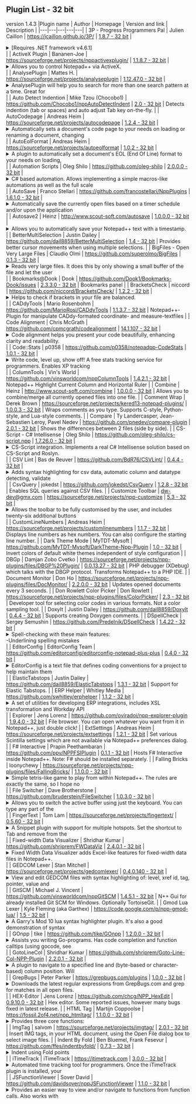## Plugin List - 32 bit
version 1.4.3
|Plugin name | Author | Homepage | Version and link | Description |
|---|---|---|---|---|
| 3P - Progress Programmers Pal | Julien Caillon | https://jcaillon.github.io/3P/ | [1.8.7 - 32 bit](https://github.com/jcaillon/3P/releases/download/v1.8.7/3P.zip) |  <details> <summary> [Requires .NET framework v4.6.1] </summary> <br>Designed to help writing OpenEdge ABL (formerly known as Progress 4GL) code. It provides :<br>- a powerful auto-completion<br>- tool-tips on every words<br>- a code explorer to quickly navigate through your code<br>- a file explorer to easily access all your sources<br>- the ability to run/compile and even PROLINT your source file with an in-line visualization of errors<br>- more than 50 options to better suit your needs<br>- and so much more!<br>Visit https://jcaillon.github.io/3P/ for more details on the plugin </details> |
| ActiveX Plugin | Bananen-Joe | https://sourceforge.net/projects/nppactivexplugin/ | [1.1.8.7 - 32 bit](https://sourceforge.net/projects/nppactivexplugin/files/bin/ActiveX_Unicode_1_1_8_7.zip) |  <details> <summary> Allows you to control Notepad++ via ActiveX. </summary> <br>You can use ActiveX with many scripting languages (VBScript, JScript, PHP, ...) and other languages (C++, C+, VB.NET, Delphi, ...).<br>So you are not bound to a single language. </details> |
| AnalysePlugin | Mattes H. | https://sourceforge.net/projects/analyseplugin | [1.12.47.0 - 32 bit](https://sourceforge.net/projects/analyseplugin/files/binaries/v01.12-R47/AnalysePlugin-v1.12-R47-x86.zip) |  <details> <summary> AnalysePlugin will help you to search for more than one search pattern at a time. Great for </summary>  analysing big log files...<br>Last changes and how to use you will find in Help... in Plugins Menu. </details> |
| Auto Detect Indention | Mike Tzou (Chocobo1) | https://github.com/Chocobo1/nppAutoDetectIndent | [2.0 - 32 bit](https://github.com/Chocobo1/nppAutoDetectIndent/releases/download/2.0/x86.zip) | Detects indention (tab or spaces) and auto adjust Tab key on-the-fly. |
| AutoCodepage | Andreas Heim | https://sourceforge.net/projects/autocodepage | [1.2.4 - 32 bit](https://sourceforge.net/projects/autocodepage/files/v1.2.4/plugin/x86/AutoCodepage_v1.2.4_UNI.zip) |  <details> <summary> Automatically sets a document's code page to your needs on loading or renaming a document, changing </summary>  its language or activating its tab. Usefull especially when coding batch scripts. </details> |
| AutoEolFormat | Andreas Heim | https://sourceforge.net/projects/autoeolformat | [1.0.2 - 32 bit](https://sourceforge.net/projects/autoeolformat/files/v1.0.2/plugin/x86/AutoEolFormat_v1.0.2_UNI.zip) |  <details> <summary> A plugin to automatically set a document's EOL (End Of Line) format to your needs on loading, </summary>  saving or renaming a document or activating its tab. </details> |
| Automation Scripts | Oleg Shilo | https://github.com/oleg-shilo | [2.0.0.0 - 32 bit](https://github.com/oleg-shilo/scripts.npp/releases/download/v2.0.0.0/NppScripts.x86.zip) |  <details> <summary> C# based automation. Allows implementing a simple macros-like automations as well as the full scale </summary>  script based plugins by means of C# scripts. The solution is based on CS-Script C# script engine. </details> |
| AutoSave | Franco Stellari | https://github.com/francostellari/NppPlugins | [1.6.1.0 - 32 bit](https://github.com/francostellari/NppPlugins/raw/main/AutoSave/AutoSave_dll_1v61_x32.zip) |  <details> <summary> Automatically save the currently open files based on a timer schedule and/or upon the application </summary>  losing focus.<br>The plugin offers several options to save the current (or all the files), selecting only the named ones, accessible through an options dialog box. </details> |
| Autosave2 | Heinz | http://www.scout-soft.com/autosave | [1.0.0.0 - 32 bit](http://www.scout-soft.com/autosave/autosave2.zip) |  <details> <summary> Allows you to automatically save your Notepad++ text with a timestamp.<br> </summary> <br>This plugin does create new files (ie. copies) of the currently opened files.<br>The original files will not be saved automatically. (So basically, it is more a Autocopy rather than a Autosave)<br><br>Using a timer schedule and timestamps in the newly created filenames you will have a history of changed files like this:<br><br>ToDo.txt.2013-04-19 10.13.09<br>ToDo.txt.2013-04-19 10.14.09<br>ToDo.txt.2013-04-19 10.15.09 </details> |
| BetterMultiSelection | Justin Dailey | https://github.com/dail8859/BetterMultiSelection | [1.4 - 32 bit](https://github.com/dail8859/BetterMultiSelection/releases/download/v1.4/BetterMultiSelection_v1.4.zip) | Provides better cursor movements when using multiple selections. |
| BigFiles - Open Very Large Files | Claudio Olmi | https://github.com/superolmo/BigFiles | [0.1.3 - 32 bit](https://github.com/superolmo/BigFiles/releases/download/v0.1.3.x86/BigFiles.zip) |  <details> <summary> Reads very large files. It does this by only showing a small buffer of the file and let the user </summary>  move back anf forth in the page.<br>This is useful when you want to preview very large text files. Opening is done separately from Notepad++ and there is no option to save.<br>https://github.com/superolmo/BigFiles </details> |
| Bookmarks@Dook | Dook | https://github.com/Dook1/Bookmarks-Dook/issues | [2.3.3.0 - 32 bit](https://github.com/Dook1/Bookmarks-Dook/releases/download/23332b/BookmarksDook.32.2.3.3.zip) | Bookmarks panel |
| BracketsCheck | niccord | https://github.com/niccord/BracketsCheck/ | [1.2.2 - 32 bit](https://github.com/niccord/BracketsCheck/releases/download/v1.2.2/BracketsCheck_1-2-2_x86.zip) |  <details> <summary> Helps to check if brackets in your file are balanced. </summary> <br>You can check all text in a file or only the part you selected. </details> |
| CADdyTools | Mario Rosenbohm | https://github.com/MarioRosi/CADdyTools | [1.1.3.7 - 32 bit](https://github.com/MarioRosi/CADdyTools/releases/download/1.1.3.7/CADdyTools_v1137_x86.zip) | Notepad++-Plugin for manipulate CADdy-formated coordinate- and measure-textfiles |
| Code Alignment | Chris McGrath | https://github.com/cpmcgrath/codealignment | [14.1.107 - 32 bit](https://github.com/cpmcgrath/codealignment/releases/download/v14.1/CodeAlignmentNpp_v14.1_x86.zip) |  <details> <summary> Code alignment helps you present your code beautifully, enhancing clarity and readability. </summary> <br>Align your code by any character. Fast logical shortcuts to perform common alignments such as equals and period. </details> |
| Code::Stats | p0358 | https://github.com/p0358/notepadpp-CodeStats | [1.0.1 - 32 bit](https://github.com/p0358/notepadpp-CodeStats/releases/download/v1.0.1/notepadpp-CodeStats_x86.zip) |  <details> <summary> Write code, level up, show off! A free stats tracking service for programmers. Enables XP tracking </summary>  in Notepad++. </details> |
| ColumnTools | Vin's World | https://github.com/vinsworldcom/nppColumnTools | [1.4.2.1 - 32 bit](https://github.com/vinsworldcom/nppColumnTools/releases/download/1.4.2.1/ColumnTools-v1.4.2.1-x86.zip) | Notepad++ Highlight Current Column and Horizontal Ruler |
| Combine | Heinz | http://www.scout-soft.com/combine | [1.0.0.0 - 32 bit](http://www.scout-soft.com/combine/combine.zip) | Allows you to combine/merge all currently opened files into one file. |
| Comment Wrap | Derek Brown | https://sourceforge.net/projects/kered13-notepad-plugins/ | [1.0.0.3 - 32 bit](https://sourceforge.net/projects/kered13-notepad-plugins/files/Comment%20Wrap%20Win32%20v1.0.0.3.zip) | Wraps comments as you type. Supports C-style, Python-style, and Lua-style comments. |
| Compare | Ty Landercasper, Jean-Sebastien Leroy, Pavel Nedev | https://github.com/pnedev/compare-plugin | [2.0.1 - 32 bit](https://github.com/pnedev/compare-plugin/releases/download/v2.0.1/ComparePlugin_v2.0.1_x86.zip) | Shows the differences between 2 files (side by side). |
| CS-Script - C# Intellisense | Oleg Shilo | https://github.com/oleg-shilo/cs-script.npp | [1.7.26.0 - 32 bit](https://github.com/oleg-shilo/cs-script.npp/releases/download/v1.7.26/CSScriptNpp.1.7.26.0.x86.zip) |  <details> <summary> CS-Script integration. Implements a real C# Intellisense solution based on CS-Script and Roslyn. </summary>  Allows loading, executing modifying and debugging C# scripts in a way very similar to the Visual Studio C# projects support. This includes referencing assemblies and other scripts, code formatting, adding missing namespaces and intercepting Debug and Console output. </details> |
| CSV Lint | Bas de Reuver | https://github.com/BdR76/CSVLint/ | [0.4.4 - 32 bit](https://github.com/BdR76/CSVLint/releases/download/0.4.4/CSVLint_x86.zip) |  <details> <summary> Adds syntax highlighting for csv data, automatic column and datatype detecting, validate </summary>  delimiter-separated or fixed width datasets, change datetime format, decimal separator, count unique values, csv to SQL etc. A utility for quality control, data cleaning and working with messy data files. </details> |
| CsvQuery | jokedst | https://github.com/jokedst/CsvQuery | [1.2.8 - 32 bit](https://github.com/jokedst/CsvQuery/releases/download/v1.2.8/CsvQuery-v1.2.8-x86.zip) | Enables SQL queries against CSV files. |
| Customize Toolbar | dw-dev@gmx.com | https://sourceforge.net/projects/npp-customize | [5.3 - 32 bit](https://sourceforge.net/projects/npp-customize/files/Customize%20Toolbar%20v5.3/CustomizeToolbar_5_3_Win32_UNI.zip) |  <details> <summary> Allows the toolbar to be fully customised by the user, and includes twenty-six additional buttons </summary>  for frequently used menu commands. All buttons on the toolbar can be customized, whether Notepad++ buttons, additional buttons, or other plugin buttons.<br><br>Custom buttons for Notepad++ menu commands or other plugin menu commands can be created using a configuration file. It is possible to replace the icons of existing Notepad++ buttons or other plugin buttons.<br> </details> |
| CustomLineNumbers | Andreas Heim | https://sourceforge.net/projects/customlinenumbers | [1.1.7 - 32 bit](https://sourceforge.net/projects/customlinenumbers/files/v1.1.7/plugin/x86/CustomLineNumbers_v1.1.7_UNI.zip) | Displays line numbers as hex numbers. You can also configure the starting line number. |
| Dark Theme Mode | MyTDT-Mysoft | https://github.com/MyTDT-Mysoft/DarkTheme-Npp-Plugin | [1.0 - 32 bit](https://github.com/MyTDT-Mysoft/DarkTheme-Npp-Plugin/releases/download/v1.0/DarkTheme.zip) | Invert colors of default white themes independent of style configuration |
| DBGp | Damjan Zobo Cvetko | https://sourceforge.net/projects/npp-plugins/files/DBGP%20Plugin/ | [0.0.13.27 - 32 bit](https://sourceforge.net/projects/npp-plugins/files/DBGP%20Plugin/DBGP%20Plugin%20v0.13%20beta/DBGpPlugin_0_13b_dll.zip) | PHP debugger (XDebug) which talks with the DBGP protocol. Transforms Notepad++ to a PHP IDE. |
| Document Monitor | Don Ho | https://sourceforge.net/projects/npp-plugins/files/DocMonitor/ | [2.2.0.0 - 32 bit](https://downloads.sourceforge.net/project/npp-plugins/DocMonitor/DocMonitor%20v2.2/DocMonitor.v2.2.dll.zip) | Updates opened documents every 3 seconds. |
| Don Rowlett Color Picker | Don Rowlett | https://sourceforge.net/projects/npp-plugins/files/ColorPicker/ | [2.3 - 32 bit](https://sourceforge.net/projects/npp-plugins/files/ColorPicker/Color%20Picker%20v.2.3/ColorPicker_230_dll.zip) | Developer tool for selecting color codes in various formats. Not a color sampling tool. |
| DoxyIt | Justin Dailey | https://github.com/dail8859/DoxyIt | [0.4.4 - 32 bit](https://github.com/dail8859/DoxyIt/releases/download/v0.4.4/DoxyIt_v0.4.4.zip) | Supports creating Doxygen comments. |
| DSpellCheck | Sergey Semushin | https://github.com/Predelnik/DSpellCheck | [1.4.22 - 32 bit](https://github.com/Predelnik/DSpellCheck/releases/download/v1.4.22/DSpellCheck_x86.zip) |  <details> <summary> Spell-checking with these main features:<br>-Underlining spelling mistakes </summary> <br>-Iterating through all mistakes in document<br>-Finding mistakes only in comments and strings (For files with standard programming language syntax e.g. C++)<br>-Possible usage of multiple languages (dictionaries) simultaneously to do spell-checking.<br>-Getting suggestions for words by either using default Notepad++ menu or separate context menu called by special button appearing under word.<br>-Able to add words to user dictionary or ignore them for current session of Notepad++<br>-Using either Hunspell library (included in plugin) or Aspell library (needs to be installed).<br>-A lot of customizing available from Plugin settings (Ignoring/Allowing only specific files, Choosing delimiters for words, Maximum number of suggestions etc)<br>-Support for downloading and removing Hunspell dictionaries through user friendly GUI interface<br>-Ability to quickly change current language through the nice menu. </details> |
| EditorConfig | EditorConfig Team | https://github.com/editorconfig/editorconfig-notepad-plus-plus | [0.4.0 - 32 bit](https://github.com/editorconfig/editorconfig-notepad-plus-plus/releases/download/v0.4.0/NppEditorConfig-040-x86.zip) |  <details> <summary> EditorConfig is a text file that defines coding conventions for a project to help maintain them </summary>  consistent no matter which text editor you use. This plugin adds support for .editorconfig files to Notepad++. It will automatically discover and apply matching .editorconfig settings to the files that you open for editing. For the EditorConfig recommended use, file format and samples, visit https://editorconfig.org/. </details> |
| ElasticTabstops | Justin Dailey | https://github.com/dail8859/ElasticTabstops | [1.3.1 - 32 bit](https://github.com/dail8859/ElasticTabstops/releases/download/v1.3.1/ElasticTabstops_v1.3.1.zip) | Support for Elastic Tabstops. |
| ERP Helper | Whitley Media | https://github.com/swhitley/erphelper | [1.1.2 - 32 bit](https://github.com/swhitley/ERPHelper/releases/download/v1.1.2/ERPHelper_x86.zip) |  <details> <summary> A set of utilities for developing ERP integrations, includes XSL transformation and Workday API </summary>  SOAP calls. </details> |
| Explorer | Jens Lorenz | https://github.com/oviradoi/npp-explorer-plugin | [1.9.4.0 - 32 bit](https://github.com/oviradoi/npp-explorer-plugin/releases/download/v1.9.4/Explorer.zip) | File browser. You can open whatever you want from it in Notepad++, just double click! |
| ExtSettings | Andreas Heim | https://sourceforge.net/projects/extsettings | [1.2.1 - 32 bit](https://sourceforge.net/projects/extsettings/files/v1.2.1/plugin/x86/ExtSettings_v1.2.1_UNI.zip) | Set various Scintilla settings which are not available via Notepad++ preferences dialog. |
| F# Interactive | Prapin Peethambaran | https://github.com/ppv/NPPFSIPlugin | [0.1.1 - 32 bit](https://github.com/downloads/ppv/NPPFSIPlugin/NPPFSIPlugin.zip) | Hosts F# Interactive inside Notepad++. Note: F# should be installed separately. |
| Falling Bricks | loonychewy | https://sourceforge.net/projects/npp-plugins/files/FallingBricks/ | [1.1.0.0 - 32 bit](https://downloads.sourceforge.net/project/npp-plugins/FallingBricks/FallingBricks%201.1%20UNI/fallingbricks_v1.1_unicode_dll.zip) |  <details> <summary> Simple tetris-like game to play from within Notepad++. The rules are exactly the same, so I hope no </summary>  explanation is needed :-P This is the most bare-basic implementation of Tetris, so don't expect any fancy 3D graphics or surround sound effects. If you close the dialog box of this plugin (maybe your boss just appeared?), the game will auto pause, and you can resume from where you last left it. Your high scores are not remembered, so please scribble them into Notepad++ yourself! </details> |
| File Switcher | Dave Brotherstone | https://github.com/bruderstein/FileSwitcher | [1.0.3.0 - 32 bit](https://downloads.sourceforge.net/project/npp-plugins/File%20Switcher/FileSwitcher%201.0.3.0/FileSwitcher1030_UNI.zip) |  <details> <summary> Allows you to switch the active buffer using just the keyboard. You can type any part of the </summary>  filename, path or tab index. You can also use it as a replacement for the Ctrl-Tab functionality built into Notepad++. </details> |
| FingerText | Tom Lam | https://sourceforge.net/projects/fingertext/ | [0.5.60 - 32 bit](https://downloads.sourceforge.net/project/fingertext/Alpha%20Releases/FingerText%20-%200.5.60.zip) |  <details> <summary> A Snippet plugin with support for multiple hotspots. Set the shortcut to Tab and remove from the </summary>  Scintilla tab command for best usage. </details> |
| Fixed-width Data Visualizer | Shridhar Kumar | https://github.com/shriprem/FWDataViz | [2.4.0.1 - 32 bit](https://github.com/shriprem/FWDataViz/releases/download/v2.4.0.1/FWDataViz_x86.zip) |  <details> <summary> Fixed Width Data Visualizer adds Excel-like features for fixed-width data files in Notepad++. </summary>  Displays cursor position data. Hop & Jump to specific fields. Field Copy & Field Paste. Data Extraction. Builtin dialogs to configure file-type, record-type & fields; and themes & colors. Automatic File Type Detection. Handles homogenous, mixed & multi-line records. Full Multi-byte character support. Darkmode enabled. </details> |
| GEDCOM Lexer | Stan Mitchell | https://sourceforge.net/projects/gedcomlexer/ | [0.4.0.140 - 32 bit](https://sourceforge.net/projects/gedcomlexer/files/GedcomLexer-0.4.0-r140/GedcomLexer-0.4.0-r140-x86.zip) |  <details> <summary> View and edit GEDCOM files with syntax highlighting of: level, xref id, tag, pointer, value and </summary>  escape tokens. Customize coloration and font styles. Grammar errors are also highlighted. View GEDCOM files in outline mode by folding sections based on line level. </details> |
| GitSCM | Michael J. Vincent | https://github.com/vinsworldcom/nppGitSCM | [1.4.5.1 - 32 bit](https://github.com/vinsworldcom/nppGitSCM/releases/download/1.4.5.1/GitSCM-v1.4.5.1-x86.zip) | N++ Gui for already installed Git SCM for Windows. Optionally TortoiseGit. |
| Gmod Lua Lexer | Kyle Fleming (aka Garthex) | https://code.google.com/p/npp-gmod-lua/ | [1.5 - 32 bit](https://sourceforge.net/projects/npp-plugins/files/Gmod%20Lua%20Highlighter/Gmod%20Lua%20v1.5/NppGmodLuaPlugin-v1.5.zip) |  <details> <summary> A Garry's Mod 10 lua syntax highlighter plugin. It's also a good demonstration of syntax </summary>  highlighter plugins for Notepad++. </details> |
| GOnpp | tike | https://github.com/tike/GOnpp | [1.2.0.0 - 32 bit](https://sourceforge.net/projects/gonpp/files/GOnpp_1.2_UNI.zip) |  <details> <summary> Assists you writing Go-programs. Has code completion and function calltips (using gocode, see </summary>  below) as well as direct interaction with the go command. Currently the following actions are implemented:<br>gocode complete -&gt; Alt+O &vert;&vert; gocode calltip -&gt; Alt+P<br>go fmt -&gt; Alt+F &vert;&vert; go test -&gt; Alt+T &vert;&vert; go install -&gt; Alt+I &vert;&vert; go run -&gt; Alt+R<br>Please note, you must have the GO programming language installed to make use of GOnpp. You can get GO from https://golang.org/dl/<br>To use the code-completion you need to have gocode installed and located either in your PATH or in GOROOT/bin. You can get gocode from https://github.com/nsf/gocode </details> |
| GotoLineCol | Shridhar Kumar | https://github.com/shriprem/Goto-Line-Col-NPP-Plugin | [2.2.0.1 - 32 bit](https://github.com/shriprem/Goto-Line-Col-NPP-Plugin/releases/download/v2.2.0.1/GotoLineCol_x86.zip) |  <details> <summary> A plugin to navigate to a specified line and (byte-based or character-based) column position. Will </summary>  also display character byte code, UTF-8 byte sequence & Unicode code point at cursor position. Darkmode enabled. Command line options. </details> |
| GrepBugs | Peter Parker | https://grepbugs.com/plugins | [1.0.0 - 32 bit](https://github.com/foospidy/GrepBugsPluginNotepadPlusPlus/releases/download/v1.0/GrepBugsPluginNpp.zip) |  <details> <summary> Downloads the latest regular expressions from GrepBugs.com and grep for matches in all open files. </summary>  Requires .NET 4+ </details> |
| HEX-Editor | Jens Lorenz | https://github.com/chcg/NPP_HexEdit | [0.9.10.0 - 32 bit](https://github.com/chcg/NPP_HexEdit/releases/download/0.9.10/HexEditor_0.9.10_Win32.zip) | Hex editor. Some reported issues, however many bugs fixed in latest release. |
| HTML Tag | Martijn Coppoolse | https://fossil.2of4.net/npp_htmltag/ | [1.1.0.0 - 32 bit](https://fossil.2of4.net/npp_htmltag/doc/v1.1.0/publish/HTMLTag_plugin_latest_unicode.zip) |  <details> <summary> Provides three core functions: </summary> <br>- HTML and XML tag jumping, like the built-in brace matching (Ctrl+B / Shift+Ctrl+B), and selection<br> of tags and/or contents.<br>- HTML entity encoding/decoding (example: é to &eacute;)<br>- JS character encoding/decoding (example: é to \u00E9) </details> |
| ImgTag | salvom | https://sourceforge.net/projects/imgtag/ | [2.0.1 - 32 bit](https://sourceforge.net/projects/imgtag/files/ImgTag_binary_unicode_2.0.1.zip) | Insert IMG tags, in your HTML document, using the Open File dialog box to select image files. |
| Indent By Fold | Ben Bluemel, Frank Fesevur | https://github.com/ffes/indentbyfold/ | [0.7.3 - 32 bit](https://github.com/ffes/indentbyfold/releases/download/v0.7.3/IndentByFold-073-x32.zip) |  <details> <summary> Indent using Fold points </summary> <br>Note: Disable Notepad++'s Auto Indent in Settings - Preferences - MISC - Untick Auto Indent. </details> |
| iTimeTrack | iTimeTrack | https://itimetrack.com | [3.0.0 - 32 bit](https://github.com/itimetrack/itimetrack-notepadpp/releases/download/3.0.0/itimetrack-notepadpp-bin-3.0.0.zip) |  <details> <summary> Automated time tracking tool for programmers. Once the iTimeTrack plugin is installed, your </summary>  billable time worked in files will be assigned to a project then a time-entry will be generated at https://itimetrack.com </details> |
| JSFunctionViewer | Sover David | https://github.com/davidsover/nppJSFunctionViewer | [1.1.0 - 32 bit](https://github.com/davidsover/nppJSFunctionViewer/releases/download/v1.1.0/JSFunctionViewer_x86.zip) |  <details> <summary> Provides an easier way to view and/or navigate to functions from function calls. Also works with </summary>  external files if the src attribute is the last attribute of the <script> tag. Select the name of a function to view it. Recommended: In the Find/Replace window (Ctrl+F), tick the 'Match case' and untick the 'Match whole word only' check box. </details> |
| JavaScript Map Parser | Oleksandr Boiko | https://github.com/megaboich/js-map-parser/ | [4.2 - 32 bit](https://github.com/megaboich/js-map-parser/releases/download/4.2/JsMapParser_NppPlugin_4_2_x86.zip) |  <details> <summary> Provides better JavaScript support. Provides a panel with hierarchy structure of functions in your </summary>  js file. </details> |
| jN Notepad++ Plugin | Eugen Kremer | https://github.com/sieukrem/jn-npp-plugin/wiki | [2.2.185.6 - 32 bit](https://github.com/sieukrem/jn-npp-plugin/releases/download/2.2.185.6/jN_2.2.185.6_x86.zip) |  <details> <summary> Allows you to extend Notepad++ by using JavaScript. </summary> <br>- You can create new menu elements which execute JavaScript<br>- You can use manu ActiveX components available on your PC<br>- You can add shortcuts executing JavaScript<br>- You can create HTML-based dialogs and docking windows<br>- You can write JavaScript wrappers around Win32 API<br> - Since version 2.0.116 you can debug your automating scripts<br> - Selection highlighting and navigation bar<br> - Integrated Zen Coding v0.7<br> - You can catch context menu request and create your own </details> |
| JSLint | Martin Vladic | https://sourceforge.net/projects/jslintnpp/ | [0.8.3.119 - 32 bit](https://downloads.sourceforge.net/project/jslintnpp/0.8.3/JSLintNPP.0.8.3.zip) |  <details> <summary> Allows running JSLint (The JavaScript Code Quality Tool) against open JavaScript files (more about </summary>  JSLint at https://www.jslint.com/help.html). </details> |
| JSON Viewer | Kapil Ratnani | https://github.com/kapilratnani/JSON-Viewer | [1.40 - 32 bit](https://github.com/kapilratnani/JSON-Viewer/releases/download/v1.40/NPPJSONViewer_Win32.zip) | JSON viewer that displays the selected JSON string in a tree view. |
| JSTool | Sun Junwen | https://github.com/sunjw/jstoolnpp | [1.2107.2 - 32 bit](https://sourceforge.net/projects/jsminnpp/files/Uni/JSToolNPP.1.2107.2.uni.32.zip) |  <details> <summary> Javascript plugin.<br> * Douglas Crockford's JSMin algorithm to minimize javascript code. </summary> <br> * My own algorithm to format javascript code.<br> * A JSON data viewer. This JSON data viewer can handle >10MB JSON file easily.<br> * Support 64bit Notepad++ (from version 1.20.0).<br>Really helpful to javascript coder on Notepad++ and really easy to use it.<br>Made in China. </details> |
| LanguageHelp | Franco Stellari | https://github.com/francostellari/NppPlugins | [1.7.5.0 - 32 bit](https://github.com/francostellari/NppPlugins/raw/main/LanguageHelp/LanguageHelp_dll_1v75_x32.zip) |  <details> <summary> Allows loading a language specific help file (CHM, HLP, PDF) and search for the keyword under the </summary>  cursor.<br>The latest version allows showing the help files as menu entries or in the context menu. </details> |
| lexamples | Gur Stavi | https://sourceforge.net/projects/lexamples | [1.0.0.0 - 32 bit](https://sourceforge.net/projects/lexamples/files/v1.0.0/lexamples_1_0_0.zip) | External lexer package with improved lexers for Makefiles and MIB/ASN.1 files. |
| Light Explorer | Javier Sanjose | https://sourceforge.net/projects/npp-plugins/files/LightExplorer/ | [2.0.0.0 - 32 bit](https://downloads.sourceforge.net/project/npp-plugins/LightExplorer/LightExplorer%202.0%20UNICODE/LightExplorer_2_0_dll.zip) | Allows documents to be opened from a dockable file explorer that is very light weight and fast. |
| Linefilter2 | Heinz | http://www.scout-soft.com/linefilter | [1.1.0.0 - 32 bit](http://www.scout-soft.com/linefilter/linefilter2.zip) |  <details> <summary> Allows filtering text for a search string.<br>- Display search result in new Notepad++ window </summary> <br>- Display line number of original text<br>- Hits can be highlighted<br>- Display lines before and after a hit<br>- Perl compatible regular expressions. </details> |
| Linefilter3 | SeeliSoft | https://www.seelisoft.net/Linefilter3/ | [1.0.0.0 - 32 bit](https://www.seelisoft.net/Linefilter3/Linefilter3_x86.zip) | Allows filtering for a given text and display the matching lines in a new window. |
| Linesort | Heinz | http://www.scout-soft.com/linesort | [1.0.0.0 - 32 bit](http://www.scout-soft.com/linesort/linesort.zip) |  <details> <summary> Allows to sort lines.<br>- Display search result in new Notepad++ window </summary> <br>- Different sort options:<br>-- sort selected text<br>-- sort by leading numbers (numerically)<br>-- sort by line length<br>-- sort by characters from the right side of lines (x last characters)<br>-- remove duplicates (unique lines in result)<br>-- remove empty lines<br>-- remove leading numbers </details> |
| Linter | Vladimir Soshkin | https://github.com/deadem/notepad-pp-linter | [0.1.0.0 - 32 bit](https://github.com/deadem/notepad-pp-linter/raw/v0.1.0.0/bin/x32/linter.zip) |  <details> <summary> Allows realtime code check against any checkstyle-compatible linter: jshint, eslint, jscs, phpcs, </summary>  csslint, and many others. </details> |
| Location Navigate | Austin Young | https://sourceforge.net/projects/locationnav/ | [0.4.8.1 - 32 bit](https://sourceforge.net/projects/locationnav/files/LocationNavigate_v0.4.8.1_x86.zip) |  <details> <summary> Navigate between your last edit/view points. Useful for code/text edit and view, especially for </summary>  many and large text files<br>1. Automatically record the cursor position and modified points<br>2. You can jump to any position that your cursor has visited.<br>3. Can use shortcuts (Ctrl+- for previous position and Ctrl+Shift+- for next position) to jump forward and back in code<br>4. Can jump to any modified points (Ctrl+Alt+Z) back and forward (Ctrl+Alt+Y)<br>5. History positions are automatically adjusted when text is modified.<br>6. Can record positions data when application exit and it will be loaded in next run.<br>7. Can navigate only in current file </details> |
| LuaScript | Justin Dailey | https://github.com/dail8859/LuaScript | [0.11 - 32 bit](https://github.com/dail8859/LuaScript/releases/download/v0.11/LuaScript_v0.11.zip) |  <details> <summary> Adds Lua scripting capabilities. This provides control over all of Scintilla's features and options </summary>  with a light-weight, fully-functional programming language. </details> |
| Markdown Panel | Mohzy83 | https://github.com/mohzy83/NppMarkdownPanel | [0.5.0 - 32 bit](https://github.com/mohzy83/NppMarkdownPanel/releases/download/0.5.0/NppMarkdownPanel-0.5.0.0-x86.zip) | Lightweight plugin to preview Markdown files with a good default style. |
| MarkdownViewer++ | nea | https://nea.github.io/MarkdownViewerPlusPlus/ | [0.8.2 - 32 bit](https://github.com/nea/MarkdownViewerPlusPlus/releases/download/0.8.2/MarkdownViewerPlusPlus-0.8.2-x86.zip) |  <details> <summary> View Markdown/CommonMark compliant text files rendered on-the-fly directly in Notepad++ in a docked </summary>  panel.<br>Export the rendered result as HTML or PDF and configure the file extensions to be rendered. </details> |
| MenuIcons | Franco Stellari | https://github.com/francostellari/NppPlugins | [1.2.5 - 32 bit](https://github.com/francostellari/NppPlugins/raw/main/MenuIcons/MenuIcons_dll_1v25_x32.zip) |  <details> <summary> Allows adding icons to both main and context menu. Several options are available to load the icons </summary>  from a folder. More than provide a full set of icons, it's design to enable people to create their own set of icon themes. Note: Does not work correctly in WinXP. </details> |
| Merge files in one | G. Singh | https://github.com/gurikbal/Merge-files-in-one | [1.2.0.0 - 32 bit](https://github.com/gurikbal/Merge-files-in-one/releases/download/1.2.0.0/Merge.files.in.one_x86.zip) | Copy lines from multiple files into one. |
| Mime tools | Don HO | https://github.com/npp-plugins/mimetools | [2.6 - 32 bit](https://github.com/npp-plugins/mimetools/releases/download/v2.6/mimetools.v2.6.zip) | Implements several main functionalities defined in MIME (Multipurpose Internet Mail Extensions). |
| MultiClipboard | LoonyChewy | https://sourceforge.net/projects/npp-plugins/files/MultiClipboard/ | [2.1.0.0 - 32 bit](https://downloads.sourceforge.net/project/npp-plugins/MultiClipboard/MultiClipboard%202.1%20unicode/MultiClipboard_2.1_unicode_dll.zip) |  <details> <summary> Implements multiple (10) text buffers that are filled via copying and/or cutting of text. To paste </summary>  any text from the buffers, use Ctrl-V or middle mouse click (normal paste): to paste the most recently copied/cut text Ctrl-Shift-V or Shift-middle mouse click: to pop up a menu with the text buffer entries. Select the desired menu item to paste it. </details> |
| MusicPlayer | Jon Galletero | https://sourceforge.net/projects/nppmusicplayer | [1.0.0.3 - 32 bit](https://github.com/gallettube/MusicPlayer/releases/download/1.0.11/MusicPlaye_1.0.11x86r.dll.zip) | Open and play music files.<br>Supports: *.wav, *.mp3, *.aiff, *.wma |
| MZC8051 | Jiangshan00001 | https://github.com/Jiangshan00001/npp_MZC8051 | [0.0.1 - 32 bit](https://github.com/Jiangshan00001/npp_MZC8051/releases/download/0.0.1/MZC8051_x86.zip) | a 8051 c compiler plugin within notepad++. |
| NativeLang | Jens Lorenz | https://sourceforge.net/projects/npp-plugins/files/NativeLang/ | [1.1.0.0 - 32 bit](https://downloads.sourceforge.net/sourceforge/npp-plugins/NativeLang_1_2_dll.zip) | Helper plugin that allows other plugins to translate their menus and dialogs. |
| NavigateTo | Oleksii Maryshchenko | https://github.com/young-developer/nppNavigateTo | [1.12.3 - 32 bit](https://github.com/young-developer/nppNavigateTo/releases/download/1.12.4/NavigateTo_x32.zip) |  <details> <summary> Do you have more then 10 open tabs? Then this plugin is for you. </summary> <br>New and efficient way to quickly navigate between tabs (files). Allows you to search for a symbol or filename, filepath by matching against a keyword you type, and get a real-time preview while going through the search results with the Shift key.<br>And YES, you can uncheck the Multi-line option, in the Preferences &gt; General &gt; Tab Bar zone because you don’t need the multi-lines tab feature anymore :)<br>Author: Oleksii Maryshchenko<br>Email: young_developer@mail.ru </details> |
| NewFileBrowser | Austin Young | https://sourceforge.net/projects/locationnav/ | [0.1.3 - 32 bit](https://sourceforge.net/projects/locationnav/files/NewFileBrowser_v0.1.3.zip) | Define 20 new file's initial text and have an inner web browser which can run current file. |
| Notepad++ bplist plugin | azerg | https://github.com/azerg/NppBplistPlugin | [1.3.0.0 - 32 bit](https://github.com/azerg/NppBplistPlugin/releases/download/1.3.0.0/NppBplistPlugin_x86.zip) |  <details> <summary> Supports viewing/editing binary plist files. Due to the fact that ordinary plist files have XML </summary>  format, this plugin does not support them. It only loads binary plist files (bplist). </details> |
| Notepad++ Plugin Demo | Don HO | https://npp-user-manual.org/docs/plugins/ | [4.1 - 32 bit](https://github.com/npp-plugins/plugindemo/releases/download/v4.1/pluginDemo.v4.1.bin.zip) |  <details> <summary> Notepad++ Plugin Demo is written from Notepad++ Plugin Template to demonstrate the usage of plugin </summary>  API. </details> |
| Notepad++ Plugin Template | Don HO | https://npp-user-manual.org/docs/plugins/ | [4.1 - 32 bit](https://github.com/npp-plugins/plugintemplate/releases/download/v4.1/pluginTemplate.v4.1.bin.zip) | Template for making plugin development as easy and simple as possible. Four steps and it's done. |
| NotepadStarterPlugin | Yonggang Luo | https://github.com/lygstate/NotepadStarter/ | [2.3.3.0 - 32 bit](https://github.com/lygstate/NotepadStarter/releases/download/2.3.3.0/NotepadStarter_2.3.3.0_Win32.zip) |  <details> <summary> When it is installed as a Notepad++ plugin or running NotepadStarter.exe in the Notepad++ app </summary>  directory, it will automatically replace the system default notepad.exe application with Notepad++ (without need to remove anything from the Windows system.). It's tested under Windows 7, but Windows XP should also work. </details> |
| Npp Converter | Don HO | https://github.com/npp-plugins/converter/ | [4.3.0 - 32 bit](https://github.com/npp-plugins/converter/releases/download/v4.3/nppConvert.v4.3.zip) | ASCII<->Hex converter. |
| Npp Xml Treeview | João Rosa | https://github.com/joaoasrosa/nppxmltreeview/ | [2.0.0 - 32 bit](https://github.com/joaoasrosa/nppxmltreeview/releases/download/v2.0.0/NppXMLTreeViewPlugin_x86.zip) | Treeview visualization for XML files. |
| NppAutoIndent | Harrybharry | https://sourceforge.net/projects/npp-plugins/files/NppAutoIndent/ | [1.2.0.0 - 32 bit](https://downloads.sourceforge.net/sourceforge/npp-plugins/NppAutoIndent_1_2_dll.zip) |  <details> <summary> Smart indentation for C-style languages, such as C/C++, PHP, and Java. There is NO support for </summary>  HTML/XML and such, maybe later, tag matching is much more difficult to implement. </details> |
| NppCalc | RinOSpro | https://sourceforge.net/projects/nppcalc/ | [1.5 - 32 bit](https://sourceforge.net/projects/nppcalc/files/nppcalc_1.5_bin.zip) |  <details> <summary> Evaluate expressions in Notepad++. </summary> <br>Works with math, trigonometry, statistics, combinatorics, arrays, sets, bits, strings, dates, color, image, measurement, file and folder, RS-232, TCP/IP, encoding, encryption, hashing, compression, etc. Over 400 functions.<br>Q: How does this work?<br>A: Just type function name and press Enter! </details> |
| NppCrypt | Jean Paul Richter | https://github.com/jeanpaulrichter/nppcrypt | [1.0.1.6 - 32 bit](https://github.com/jeanpaulrichter/nppcrypt/releases/download/1.0.1.6/nppcrypt_1.0.1.6_x86.zip) |  <details> <summary> Encryption/decryption with various block ciphers, hash-algorithms, random-characters, encoding with </summary>  Base-16/32/64. </details> |
| NppEventExec | Mihail Ivanchev | https://github.com/MIvanchev/NppEventExec | [0.9.0 - 32 bit](https://github.com/MIvanchev/NppEventExec/releases/download/v0.9.0/NppEventExec-plugin-x86-0.9.0.zip) |  <details> <summary> Allows automatically executing NppExec scripts on Notepad++ events. You can use it, for example, to </summary>  format and compile source code. </details> |
| NppExec | Vitaliy Dovgan | https://github.com/d0vgan/nppexec | [0.7.1 - 32 bit](https://github.com/d0vgan/nppexec/releases/download/v071/NppExec_071_dll.zip) | Execute commands or saved scripts without leaving Notepad++. |
| NppExport |  | https://github.com/chcg/NPP_ExportPlugin | [0.3.0.0 - 32 bit](https://github.com/chcg/NPP_ExportPlugin/releases/download/0.3.0/NppExport_0.3.0_Win32.zip) |  <details> <summary> True WYSIWYG exporter. Allows you not only to save your source code as an HTML/RTF file, but also </summary>  to copy your source code in the clipboard in RTF/HTML format, so you can paste it into your word processor (Openoffice.org Writer, LibreOffice Writer, Abiword, MS Word) to get the same visual effect. </details> |
| NppFavorites | Helder Sepulveda | https://github.com/heldersepu/nppfavorites | [1.0.0.1 - 32 bit](https://github.com/heldersepu/nppfavorites/releases/download/1.0.0.1.21/NppFavorites_1.0.0.1.21_x86.zip) |  <details> <summary> Favorites plugin. </summary> <br>Notepad++ does not come with favorites. This is a simple solution to that problem. </details> |
| NppFTP | ashish_kulz | https://ashkulz.github.io/NppFTP/ | [0.29.8 - 32 bit](https://github.com/ashkulz/NppFTP/releases/download/v0.29.8/NppFTP-x86.zip) | Allows FTP, FTPS, FTPES, and SFTP communications. Very useful for web development. |
| NppGist | Ivan Kochurkin (KvanTTT) | https://github.com/KvanTTT/NppGist | [1.5.0.31 - 32 bit](https://github.com/KvanTTT/NppGist/releases/download/1.5.0/NppGist-x86-1.5.0.31.zip) | Allows working with GitHub Gist (create, edit, remove, rename). |
| NppGTags | Pavel Nedev | https://github.com/pnedev/nppgtags | [4.4.3 - 32 bit](https://github.com/pnedev/nppgtags/releases/download/v4.4.3/NppGTags_v4.4.3_x86.zip) |  <details> <summary> Front-end to GNU Global source code tagging system (GTags). Provides code indexing and </summary>  search/navigation tools for various languages. </details> |
| NppHash | Don Ho | https://github.com/npp-plugins/hasher | [1.0 - 32 bit](https://download.tuxfamily.org/nppplugins/NppHashMaker/NppHashMaker.v1.0.zip) |  <details> <summary> Computes the hash of selected text.<br>Provides hash result base64 encoded (optional). </summary> <br>Coded in C# by using .NET Framework.<br>It's under GPL.<br><br>Supported hash methods:<br>1. MD5<br>2. SHA1<br>3. SHA256<br>4. SHA384<br>5. SHA512 </details> |
| NppJumpList | ahvgeezer | https://sourceforge.net/projects/nppjumplist/ | [1.2.2 - 32 bit](https://github.com/chcg/JumpList/releases/download/1.2.2.10/NppJumpList_1.2.2.10_Win32.zip) | Adds Windows 7 jump list support. |
| NppMenuSearch | Peter Frentrup | https://github.com/peter-frentrup/NppMenuSearch | [0.9.6 - 32 bit](https://sourceforge.net/projects/nppmenusearch/files/v0.9.6/NppMenuSearch_v0.9.6_x86.zip) | Adds a text field to the toolbar for searching menu items and preference dialog options. |
| NppNetNote | Harrybharry | https://sourceforge.net/projects/npp-plugins/files/NppDocShare/ | [0.1.0.0 - 32 bit](https://github.com/chcg/NppDocShare/releases/download/0.1.13/NppDocShare_0.1.13_Win32.zip) |  <details> <summary> Allows the same document to be edited in real time on two different computers. Only needs a network </summary>  connection between the two. </details> |
| NppPluginOpenHost | jejemorg | https://github.com/jejemorg/NppPluginOpenHost/ | [1.1.0.0 - 32 bit](https://github.com/jejemorg/NppPluginOpenHost/raw/main/bin/NppPluginOpenHost.zip) | Allow to open Host file on Windows |
| NppQrCode | Vladimir Korobenkov | https://github.com/vladk1973/NppQrCode | [0.0.0.1 - 32 bit](https://github.com/vladk1973/NppQrCode/releases/download/v0.0.0.1/NppQrCode-0.0.0.1-x32.zip) | Creates QR-Code from selected text. Just select the text and push plugin button. |
| NppRegExTractor | Jan Graefe | https://github.com/viper3400/RegExTractor/wiki/de_userdocumentation | [2.1.0 - 32 bit](https://github.com/viper3400/NppRegExTractor/releases/download/2.1.0/NppRegExTractor_2.1.0_BUILD_6_x86.zip) | Search one or more regular expression in one or more different files and get XML search results. |
| NppTags | Frank Fesevur | https://www.fesevur.com/npptags | [0.9.1 - 32 bit](https://github.com/ffes/npptags/releases/download/v0.9.1/NppTags-091-x32.zip) |  <details> <summary> NppTags is a Universal Ctags plug-in to browse through your sources easily and lets you jump to a </summary>  selected function / variable / class / etc in your code by pressing just one key. </details> |
| NppTextViz | Jakub Dvorak | https://github.com/KubaDee/NppTextViz | [0.4.2 - 32 bit](https://github.com/KubaDee/NppTextViz/releases/download/v0.4.2/NppTextViz_x86_v0.4.2.zip) |  <details> <summary> Hide or show lines to help analyse larger files - logs for example. Can hide all lines that contain </summary>  text pattern. Or simply select several lines and hide them. Based on TextFX plugin v0.25 by Chris Severance. </details> |
| NppUISpy | Andreas Heim | https://github.com/dinkumoil/NppUISpy | [1.0.4 - 32 bit](https://github.com/dinkumoil/NppUISpy/releases/download/v1.0.4/NppUISpy_v1.0.4_UNI.zip) | Determine the menu command ID's of Notepad++ menu items and toolbar buttons. |
| Open File In Solution | IncredibleJunior | https://www.incrediblejunior.com/npp_plugins/ | [3.0.1 - 32 bit](https://github.com/incrediblejr/nppplugins/releases/download/v3.0.1/nppplugin_ofis2_x86.zip) |  <details> <summary> Lets you index specific folders and possible specific types of resources (XML, CPP, PY files) for a </summary>  fast indexing of files. </details> |
| OpenSelection | Franco Stellari | https://github.com/francostellari/NppPlugins | [1.1.3.0 - 32 bit](https://github.com/francostellari/NppPlugins/raw/main/OpenSelection/OpenSelection_dll_1v13_x32.zip) |  <details> <summary> Open files based on the selected text. A typical applications is 'include' files of may types of </summary>  programs. Another applications is to open Matlab functions. Can be customized for different languages based on the open file extension. Multiple search folders may be specified along with multiple extensions. </details> |
| PHP Autocompletion | Stanislav Eckert | https://github.com/StanDog/npp-phpautocompletion | [1.4.1 - 32 bit](https://github.com/StanDog/npp-phpautocompletion/raw/master/RELEASES/ccc_1.4.1.zip) |  <details> <summary> Implements code completion for custom PHP classes. Keeps an overview over your classes' attributes </summary>  &amp; methods in a nice popup!<br>A popup window appears after typing the "-&gt;" or "::" behind a class or an instantiated object variable which displays all attributes and methods of it's class. As soon as the popup appears you can type in the name of the method or attribute you are looking for and the plugin will select it in the list automatically. Hitting [return] or double clicking the entry will insert the name of the property to your script. Additionally, there is a list with all classes and their properties in a dockable window. Double-clicking this entry opens their file &amp; jumps right to the declaration. The list also offers a quick search function. </details> |
| Papyrus Script Lexer | blu3mania | https://github.com/blu3mania/npp-papyrus | [0.2.3.23 - 32 bit](https://github.com/blu3mania/npp-papyrus/releases/download/v0.2.3/PapyrusPlugin-v0.2.3-x86.zip) |  <details> <summary> View and edit Papyrus Script files used by Bethesda games with syntax highlighting, function and </summary>  block folding, hyperlinks to referenced scripts, keywords matching, plus compilation support with anonymized output and error list view. </details> |
| Expression calculator | PlanetCNC | https://planet-cnc.com/notepad-plugin/ | [3001.21.1123.1 - 32 bit](https://github.com/PlanetCNC/PlanetCNCNpp/releases/download/release/PlanetCNCNpp32.zip) | Expression calculator plugin for Notepad++ |
| Poor Man's T-Sql Formatter | Tao Klerks | http://architectshack.com/PoorMansTSqlFormatter.ashx | [1.6.13.31502 - 32 bit](https://github.com/TaoK/PoorMansTSqlFormatter/releases/download/1.6.13/SqlFormatterNppPlugin.1.6.13.zip) |  <details> <summary> Simple SQL formatter performing full multi-batch T-SQL formatting (individual statements, stored </summary>  procedures, any DML, any DDL) with numerous formatting options. </details> |
| Pork to Sausage | Don HO | https://github.com/npp-plugins/pork2sausage | [2.2 - 32 bit](https://github.com/npp-plugins/pork2sausage/releases/download/v2.2/pork2sausage.2.2.bin.zip) |  <details> <summary> Pass any selected text to any command line program as input and take the output (the result of </summary>  program) to replace the selected text. </details> |
| Preview HTML | Martijn Coppoolse | https://fossil.2of4.net/npp_preview | [1.3.2.0 - 32 bit](https://fossil.2of4.net/npp_preview/zip/PreviewHTML32.zip%3Fname%3D%26uuid%3Dv1.3.2.0-32) | Preview HTML files inside Notepad++ (or in a floating window) without having to save them first. |
| Print All | Heinz | http://www.scout-soft.com/print | [1.0.0.0 - 32 bit](http://www.scout-soft.com/print/print.zip) |  <details> <summary> Allows to print all currently opened texts. </summary> <br>- automatically prints all texts that are currently open<br>- uses "Print now". </details> |
| PyNPP | Abdullah Diab | https://mpcabd.xyz/notepad-plugin-to-run-python-scripts/ | [1.2 - 32 bit](https://github.com/mpcabd/PyNPP/releases/download/v1.2/PyNPP.dll.zip) |  <details> <summary> Allows writing Python scripts and run them from Notepad++ without having to open a command line </summary>  prompt. </details> |
| Python Indent | Derek Brown | https://sourceforge.net/projects/kered13-notepad-plugins/ | [1.0.0.3 - 32 bit](https://sourceforge.net/projects/kered13-notepad-plugins/files/Python%20Indent%20Win32%20v1.0.0.3.zip) | Python auto-indent plugin. |
| PythonScript | Dave Brotherstone + Jocelyn Legault | https://github.com/bruderstein/PythonScript | [1.5.4.0 - 32 bit](https://github.com/bruderstein/PythonScript/releases/download/v1.5.4/PythonScript_Full_1.5.4.0_PluginAdmin.zip) | Python Script plugin. |
| Quick Color Picker + | NPlus | https://github.com/nulled666/nppqcp/ | [2.0 - 32 bit](https://s3-ap-southeast-1.amazonaws.com/nppqcp/nppqcp-2.0.zip) |  <details> <summary> HEX/RGB/RGBA/HSL/HSLA color code highlighter.<br>* Double-click activation of Color Picker </summary> <br>* Allow assigning hotkeys for Color Picker and Screen Picker<br>* Professional color palette<br>* Quick HSLA color tuning<br>* Screen color picker<br>* Access Windows Color Chooser </details> |
| QuickOpenPlugin | Sandor Gezel | https://sourceforge.net/projects/quickopenplugin/ | [1.1 - 32 bit](https://downloads.sourceforge.net/project/quickopenplugin/QuickOpenPlugin%20V1.2.zip) |  <details> <summary> Mimics the "open selected file" in PSPad. </summary> <br>I am a PHP developer and often see 'require_once("../this/is/some/file.php");'. In pspad you can select the whole path (../this/is/some/file.php) and open it from the menu.<br>Now you can do the same in Notepad++. Just select the whole path and press Alt+O, or use the button in the toolbar on top. It will open the file automatically.<br>Understands the relative path. </details> |
| QuickText | Joao Moreno, Jing Teng | https://github.com/vinsworldcom/nppQuickText | [0.2.3.1 - 32 bit](https://github.com/vinsworldcom/nppQuickText/releases/download/0.2.3.1/QuickText-v0.2.3.1-x86.zip) | Quick text substitution, including multi-field inputs. Similar to Tab Triggers in TextMate. |
| Random Values | Bas de Reuver | https://github.com/BdR76/RandomValuesNPP/ | [0.2.1 - 32 bit](https://github.com/BdR76/RandomValuesNPP/releases/download/0.2.1/RandomValuesNppPlugin_x86.zip) |  <details> <summary> Random values generator for passwords or test data. Custom configurable string, integer, decimal, </summary>  datetime, guid values based on range or mask. Single values for quick access or a list of multiple values at once in csv, xml, json, sql formats. </details> |
| RDMD for Notepad++ (English) | dokutoku | https://gitlab.com/dokutoku/rdmd-for-npp | [0.1.0.2 - 32 bit](https://gitlab.com/dokutoku/rdmd-for-npp/uploads/16bb4134bb134a94042e75115ba03511/rdmd-en-x86.zip) | Runs rdmd in Notepad++ (English). |
| RDMD for Notepad++ (Japanese) | dokutoku | https://gitlab.com/dokutoku/rdmd-for-npp | [0.1.0.2 - 32 bit](https://gitlab.com/dokutoku/rdmd-for-npp/uploads/782a51c58fc5cf815e206239a22379f5/rdmd-ja-x86.zip) | Runs rdmd in Notepad++ (Japanese). |
| Regex Trainer | Ahmoy Law | https://github.com/ahmoylaw/RegexTrainer-Descriptions | [1.0.0 - 32 bit](https://github.com/ahmoylaw/RegexTrainer-Descriptions/raw/master/Release/RegexTrainer.zip) | Regex Trainer (based on net framework 4) that supports a complex regular expression. |
| Remove Duplicate Lines | G. Singh | https://github.com/gurikbal/Remove_dup_lines | [1.3.0.0 - 32 bit](https://github.com/gurikbal/Remove_dup_lines/releases/download/1.3.0.2/Remove_dup_lines_x86.zip) | Remove duplicate lines without removing empty lines. |
| RestApiToText | Jeffrey Smith | https://github.com/eljefe7000/RestApiToText | [1.3.1.0 - 32 bit](https://github.com/eljefe7000/RestApiToText/raw/master/Release/v1.3.1.0/RestApiToText.zip) |  <details> <summary> Make REST API calls using content from an editor tab, then see the results in a new tab. </summary> <br>Useful when you want to test a REST API or store the results of a REST call, without the need for an external REST tool. </details> |
| Reverse Lines | Query Kuma | https://github.com/querykuma/qkNppReverseLines | [1.0.0.0 - 32 bit](https://github.com/querykuma/qkNppReverseLines/releases/download/v1.0.0.0/qkNppReverseLinesPlugin_v1.0.0.0_npp7.7_x86.zip) | Reverse lines in the selection or document. It works like the unix tac command. |
| RunMe | Franco Stellari | https://github.com/francostellari/NppPlugins | [1.4.1.0 - 32 bit](https://github.com/francostellari/NppPlugins/raw/main/RunMe/RunMe_dll_1v41_x32.zip) |  <details> <summary> Execute the currently open file, based on its shell association. Also allows opening an explorer or </summary>  command shell at the file location. Options are available to save the current file (or all files) before execution. The executed file can be run in foreground, background, or hidden mode. Context menu entries and tool bar icons are available. </details> |
| Save as admin | Yauheni Khnykin | https://github.com/Hsilgos/nppsaveasadmin | [1.0.211 - 32 bit](https://github.com/Hsilgos/nppsaveasadmin/releases/download/1.0.211/NppSaveAsAdmin_1.0.211_x86.zip) | Allows saving file as administrator with Windows UAC prompt. |
| SecurePad | Dominic Tobias | https://github.com/DominicTobias/SecurePad | [2.2 - 32 bit](https://github.com/DominicTobias/SecurePad/releases/download/v2.2/SecurePad_v2.2_x86.zip) |  <details> <summary> Encrypt/decrypt whole documents or selected text with your own key. Useful for storing sensitive </summary>  information like logins that you don't want lying around in a plaintext file. </details> |
| Select N' Launch | Don HO | https://github.com/npp-plugins/selectnlaunch | [2.1 - 32 bit](https://github.com/npp-plugins/selectnlaunch/releases/download/v2.1/selectNLaunch.v2.1.bin.zip) |  <details> <summary> Get the selected text, save it as file with the extension you customized in the system temporary </summary>  directory, then call system to open it with the extension-associated program. </details> |
| Select to Clipboard | Jakub Dvorak | https://github.com/KubaDee/SelectToClipboard | [1.0.2 - 32 bit](https://github.com/KubaDee/SelectToClipboard/releases/download/v1.0.2/SelectToClipboard_x86_v1.0.2.zip) |  <details> <summary> Auto copy selected text to clipboard. You can automatically copy selected text like in PuTTY (or </summary>  similar) terminal application. </details> |
| SelectQuotedText | Frank Fesevur | https://www.fesevur.com/selectquotedtext | [1.0.0 - 32 bit](https://github.com/ffes/selectquotedtext/releases/download/v1.0.0/SelectQuotedText-100-x32.zip) |  <details> <summary> Select the text in quotes (aka a string) based on the Scintilla lexers in Notepad++. Just press </summary>  Alt+' and select the entire string under the cursor. If no string is found, it selects the current word. </details> |
| Session Manager | Mike Foster | https://mfoster.com/npp/SessionMgr.html | [1.4.4 - 32 bit](https://github.com/chcg/npp-session-manager/releases/download/v1.4.4/SessionMgr_v1.4.4_x86.zip) |  <details> <summary> Session manager. IMPORTANT: If you are upgrading from a version older than 1.2 then, immediately </summary>  after the upgrade, open the Settings dialog and reconfigure your settings. </details> |
| SherloXplorer | UFO-pu55y | https://sourceforge.net/projects/sourcecookifier/files/other%20plugins/ | [0.3 - 32 bit](https://downloads.sourceforge.net/project/sourcecookifier/other%20plugins/SherloXplorer.v0.3.0.bin.zip) | Explorer-like functionality (requires .NET 2.0). |
| Shtirlitz | Vsevolod Lukyanin | https://vk.com/wall203102356_293 | [1.1.2 - 32 bit](https://github.com/shtirlitz-dev/notepadpp-plugin/raw/master/32bit/ShtirlitzNppPlugin.zip) |  <details> <summary> Adds menu listing decoding styles. Choose a style - and this style decodes the selected text </summary>  (Turbo-5 style should fit in most cases). The styles themselves and all the settings can be made by Stirlitz.exe, which is in the Shtirlitz folder. It is there without advertising pictures and due to this only 428 KB. </details> |
| Snippets | Frank Fesevur | https://www.fesevur.com/nppsnippets | [1.7.0 - 32 bit](https://github.com/ffes/nppsnippets/releases/download/v1.7.0/NppSnippets-170-x32.zip) |  <details> <summary> Adds the possibility to add code snippets to the current document by selecting them from a simple </summary>  list. </details> |
| Solution Hub | IncredibleJunior | https://www.incrediblejunior.com/npp_plugins/ | [3.0.1 - 32 bit](https://github.com/incrediblejr/nppplugins/releases/download/v3.0.1/nppplugin_solutionhub_x86.zip) | Base requirement for several plugins from incfred. |
| Solution Hub UI | IncredibleJunior | https://www.incrediblejunior.com/npp_plugins/ | [3.0.1 - 32 bit](https://github.com/incrediblejr/nppplugins/releases/download/v3.0.1/nppplugin_solutionhub_ui_x86.zip) | Basic UI to create and setup solutions used by the SolutionHub. |
| Solution Tools | IncredibleJunior | https://www.incrediblejunior.com/npp_plugins/ | [3.0.1 - 32 bit](https://github.com/incrediblejr/nppplugins/releases/download/v3.0.1/nppplugin_solutiontools_x86.zip) |  <details> <summary> Configurable priority-based fileswitching (most commonly used when switching between .h and .cpp). </summary>  Configurable what extensions map to which targets and in what order.<br>'goto file' implementation, Ex. stand on a line, press whatever shortcut(or left mouseclick on the line) you have bound to the GOTO command on a line like :<br>#include "somefile.h"<br>or<br>require 'some_path/to_a_luafile' </details> |
| Source Cookifier | UFO-Pu55y | https://sourceforge.net/projects/sourcecookifier/ | [0.7.3 - 32 bit](https://downloads.sourceforge.net/project/sourcecookifier/0.7.3/SourceCookifier.v0.7.3.bin.zip) |  <details> <summary> Use Exuberant Ctags to parse either only the currently activated source file or multiple files. The </summary>  results are shown and can be browsed in a treeview inside of a dockable window. (Requires .NET 2.0) </details> |
| SpeechPlugin | Jim Xochellis | https://github.com/chcg/SpeechPlugin | [0.3.1.0 - 32 bit](https://github.com/chcg/SpeechPlugin/releases/download/v0.3.1/SpeechPlugin_v0.3.1_Win32.zip) |  <details> <summary> No kidding, Notepad++ speaks now. With SpeechPlugin, you can make Notepad++ dictate your text or </summary>  source code. Of course, speakers are necessary. </details> |
| Spell-Checker | Jens Lorenz | https://sourceforge.net/projects/npp-plugins/files/Spell-Checker/ | [1.3.3.0 - 32 bit](https://downloads.sourceforge.net/sourceforge/npp-plugins/SpellChecker_1_3_3_UNI_dll.zip) |  <details> <summary> Correct your typos in your language. Before using, must install GNU Aspell and a dictionary for </summary>  your language(s) in the Aspell directory. Aspell and dictionaries are available from http://aspell.net/win32 </details> |
| SQL | Heinz | http://www.scout-soft.com/sql | [1.0.0.0 - 32 bit](http://www.scout-soft.com/sql/sql.zip) |  <details> <summary> Allows to search/filter CSV formatted text in a Notepad++ window using standard SQL queries. </summary> <br>- Supports standard SQL statements </details> |
| SQLinForm | Guido Thelen | https://www.sqlinform.com | [5.3.35 - 32 bit](https://www.sqlinform.com/npp/SQLinFormNpp_5.3.35.zip) |  <details> <summary> Formats plain SQL, SQL embedded in program code, SQL snippets, and SQL statements with syntax </summary>  errors.<br>Has a powerful code folding feature and formats your SQL as you Type. Supports all major DB like Oracle, DB2, SQL Server, Teradata, Netezza, MySQL, Sybase, MS Access, etc. Incorporates its own multi-DB parser engine. No additional software required. </details> |
| SurroundSelection | Justin Dailey | https://github.com/dail8859/SurroundSelection | [1.4.1 - 32 bit](https://github.com/dail8859/SurroundSelection/releases/download/v1.4.1/SurroundSelection_v1.4.1.zip) | Automatically surround the selection in quotes/brackets/parenthesis/etc. |
| TagLEET | Gur Stavi | https://sourceforge.net/projects/tagleet/ | [1.3.1.1 - 32 bit](https://sourceforge.net/projects/tagleet/files/v1.3.1/TagLEET_1.3.1.1.zip) |  <details> <summary> Ctags browser. Look up the definition of variables and functions in source code. Can also find </summary>  include files if ctags file was generated correctly. Ultra fast with low memory usage. Allow working with a single ctags file for very large projects. </details> |
| TagsView | Dovgan Vitaliy | https://sourceforge.net/projects/tagsview/ | [1.0.3 - 32 bit](https://downloads.sourceforge.net/project/tagsview/TagsView%20for%20Notepad%2B%2B/TagsView_Npp_03beta.zip) |  <details> <summary> Provides user interface for ctags parsed results. </summary> <br>Currently supported editors are Notepad++ and AkelPad.<br>Powered by Win32++ (by David Nash) and by Exuberant Ctags (by Darren Hiebert).<br>Inspired by FunctionList plugin (by Jens Lorenz) for Notepad++ text editor (by Don Ho). </details> |
| TakeNotes | Franco Stellari | https://github.com/francostellari/NppPlugins | [1.2.3.0 - 32 bit](https://github.com/francostellari/NppPlugins/raw/main/TakeNotes/TakeNotes_dll_1v23_x32.zip) |  <details> <summary> Helps people who like to use Notepad++ for jotting quick notes. Instead of using unnamed 'new ?' </summary>  files, this plugins allows to quickly create new empty files in a folder of choice. The file names may be custom generated using a mask and may contain details such as the user name, date, and time of creation so that unique files may be generated. Additionally, the plugin allows to load exiting notes in the folder of choice, save existing files as a note, and open the last saved note quickly. Please refer to the Options dialog box for more details. It is strongly recommended to use this plugin in combination with AutoSave to make sure that you never loose a note. </details> |
| Task List | blitowitz | https://code.google.com/p/npp-task-list/ | [2.3 - 32 bit](https://github.com/Megabyteceer/npp-task-list/releases/download/v2.3.0/NppTaskList_v2.3.0_Win32.zip) |  <details> <summary> Automatically scans the open document and adds all "TODO:*" items to your task list, a window pane </summary>  docked on the right. Double-clicking an item in the list will take you to that line in the code. </details> |
| TextFX Characters | Chris Severance | https://sourceforge.net/projects/npp-plugins/files/TextFX/ | [0.2.6 - 32 bit](https://downloads.sourceforge.net/project/npp-plugins/TextFX/TextFX%20v0.26/TextFX.v0.26.unicode.bin.zip) |  <details> <summary> Numerous functions to transform selected text. Features: * Interactive Brace Matching * Quote </summary>  handling * Character case alternation * Text rewrap * Column Lineup * Fill Text Down * Insert counter text down * Text to code conversion * Numeric Conversion * URI &amp; HTML encoding * HTML to text conversion * Submit text to W3C * Text sorting * Ascii Chart * Leading whitespace repair * Autoclose HTML &amp; braces </details> |
| TFS Work Item | Eugene Leibovich | https://sourceforge.net/projects/npptfs | [1.0 - 32 bit](https://downloads.sourceforge.net/project/npptfs/NppTFS.zip) |  <details> <summary> Attaches opened (in the current tab) file to the TFS work item. </summary> <br>Tested only on TFS 2010 and requires .NET 4. </details> |
| Tidy2 | Dave Brotherstone | https://code.google.com/p/npp-tidy2/ | [0.2 - 32 bit](https://storage.googleapis.com/google-code-archive-downloads/v2/code.google.com/npp-tidy2/Tidy2_0.2.zip) |  <details> <summary> HTML Tidy with support for HTML5. Tidy up HTML or XML, pretty print. </summary> <br>Enables 3 different configuration presets. </details> |
| ToolBucket | Paul Heasley | https://phdesign.com.au/npptoolbucket/ | [1.10.6622.41336 - 32 bit](https://phdesign.com.au/assets/files/NppToolBucket-1.10.zip) |  <details> <summary> Requires .NET 3.5<br>Multi-line search and replace dialog.<br>Change indentation dialog. </summary> <br>Generate GUID.<br>Generate Lorem Ipsum.<br>Compute MD5 hash.<br>Compute SHA1 hash.<br>Base 64 encode.<br>Base 64 decode. </details> |
| TopMost | Franco Stellari | https://github.com/francostellari/NppPlugins | [1.4.0.0 - 32 bit](https://github.com/francostellari/NppPlugins/raw/main/TopMost/TopMost_dll_1v40_x32.zip) |  <details> <summary> Allows setting the main Notepad++ window as a topmost window so it can stay on top of other windows </summary>  even when it is not active. Syncs with Notepad++'s own stay on top functionality and allows to remember the setting between restarts as well as to show a toolbar button. </details> |
| Tortoise SVN | IncredibleJunior | https://www.incrediblejunior.com/npp_plugins/ | [3.0.1 - 32 bit](https://github.com/incrediblejr/nppplugins/releases/download/v3.0.1/nppplugin_svn_x86.zip) |  <details> <summary> Main operations for SVN, with a concept of a root solution directory. Note: Uses Tortoise SVN </summary>  internally so you have to have this installed. Available at http://tortoisesvn.tigris.org/ </details> |
| Translate | Shaleen Mishra | https://sourceforge.net/projects/npptranslate/ | [3.1.1.0 - 32 bit](https://sourceforge.net/projects/npptranslate/files/bin/Translate_3.1.1.0.zip) |  <details> <summary> Provides quick translation of selected text to your language of choice. Just select the text and </summary>  press Ctrl+Alt+Z. Supports multiple languages.<br>Supports two translation engines:<br>1) MyMemory (Free)<br>2) BING (Free but requires registration to obtain Client ID and Secret).<br>See Engine Settings after installation.<br>Requires .NET Framework 3.5. </details> |
| URL Encode/Decode Plugin | Rajendra Singh | https://github.com/SinghRajenM/nppURLPlugin | [1.1.0.0 - 32 bit](https://github.com/SinghRajenM/nppURLPlugin/releases/download/1.1.0.0/urlPlugin_x86.zip) |  <details> <summary> Hopefully a decent URL Encoder and Decoder plug-in for Notepad++ which helps to make developer's </summary>  life easier by providing facility to encode/decode the URL within Notepad++. <br><br>How it works:<br>1. Configure setting from menu (Plugins->URL Plugin->URL Plugin Settings). It is not mandatory, but recommended.<br>2. Select text/URL which you want to encode/decode.<br>3. Perform your task via Plugins->URL Plugin->Encode/Decode URL.<br><br> </details> |
| Visual Studio Line Copy | Mackenzie Zastrow (forked by Derek Brown) | https://sourceforge.net/projects/kered13-notepad-plugins/ | [1.0.0.1 - 32 bit](https://sourceforge.net/projects/notepad-visualstudiolinecopy/files/VisualStudioLineCopy%20Win32%20v1.0.0.1.zip) |  <details> <summary> Adds two commands to Notepad++ CopyAllowLine and CutAllowLine, which adds Visual Studio style </summary>  copy/cutting to Notepad++. </details> |
| WakaTime | WakaTime | https://github.com/wakatime/notepadpp-wakatime | [4.2.3 - 32 bit](https://github.com/wakatime/notepadpp-wakatime/releases/download/4.2.3/WakaTime-4.2.3-x86.zip) |  <details> <summary> Automatic time tracking and metrics generated from your programming activity. </summary> <br>Visit https://wakatime.com to see your logged time. </details> |
| WebEdit | Alexander Iljin | https://sourceforge.net/projects/npp-plugins/files/WebEdit/WebEdit%202.1/ | [2.1 - 32 bit](https://master.dl.sourceforge.net/project/npp-plugins/WebEdit/WebEdit%202.1/WebEdit.v2.1.zip) |  <details> <summary> WebEdit is another attempt to integrate a user-configurable code template collection into </summary>  Notepad++. With WebEdit you have the following options:<br> create a menu command for pasting some text, possibly surrounding the current selection, if any. Imagine selecting a word and putting "&lt;p&gt;...&lt;/p&gt;" around it with a single hotkey. You can create up to 30 such commands and assign keyboard shortcuts to them, or simply use the menu;<br> the same 30 commands can also be represented by buttons on the main toolbar for quick access with the mouse;<br> you can create a set of "tags" or abbreviations. Type one of them, then press Alt+Enter and it will be replaced with the corresponding block of text. If the replacement consists of multiple lines, all of them will be indented same as the first one. The caret will be placed in a predefined position within the new text. You can have the current clipboard contents (e.g. a function name) pasted on expansion.<br>The plugin configuration is stored in the WebEdit.ini file. Use "WebEdit\Edit Config" command from the "Plugins" menu to open the file in Notepad++ for editing.<br>All keyboard shortcuts can be assigned/modified using the standard Shortcut Mapper. For more information see the WebEdit.txt help file. </details> |
| Window Manager | Jens Lorenz | https://sourceforge.net/projects/npp-plugins/files/WindowManager/ | [1.2.2.0 - 32 bit](https://downloads.sourceforge.net/sourceforge/npp-plugins/WindowManager_1_2_2_UNI_dll.zip) |  <details> <summary> Gives a short overview of open documents. This overview is dockable and gives the same capability </summary>  as the tabs have. Left-click on a list item selects the document. Right-click opens the tab context menu. When documents are opened in main and second view (by duplicate or move), two lists are shown in dialog window. </details> |
| WLangLexer | tpruvot | https://sourceforge.net/projects/wdscript/ | [4.1.0.16 - 32 bit](https://downloads.sourceforge.net/project/wdscript/Syntax%20Highlighting/WDScript%202.5%20Notepad%2B%2B%20Syntax%20File/NPP.Plugin.WLangLexer.v4.1.0.16-wd16038f.zip) |  <details> <summary> Lexer for the WDScript language: WDScript and Linux portability of WDScript project. WDScript is a </summary>  CGI-like PHP where native language is W-Langage from PCSoft (English and French). Can be used to access Hyperfile databases from a web server. </details> |
| XBrackets Lite | Dovgan Vitaliy | https://sourceforge.net/projects/npp-plugins/files/XBrackets%20Lite/ | [1.3.0 - 32 bit](https://sourceforge.net/projects/npp-plugins/files/XBrackets%20Lite/XBrackets%20Plugin%20v1.3.0/XBrackets_v130_dll.zip) |  <details> <summary> Allows autocompletion of brackets ([{""}]) </summary> <br>Inserts corresponding right bracket when the left bracket is typed. Uses "smart" autocompletion: * next character is analysed for ([{ brackets; * next &amp; previous characters are analysed for " quote. </details> |
| XML Tools | Nicolas Crittin | https://github.com/morbac/xmltools | [3.1.1.10 - 32 bit](https://github.com/morbac/xmltools/releases/download/3.1.1.10/XMLTools-3.1.1.10-x86.zip) |  <details> <summary> Small set of useful tools for editing XML. Plugin is MSXML-based. The features are: </summary> <br>- XML syntax Check<br>- XML Schema (XSD) + DTD Validation<br>- XML tag autoclose<br>- Pretty print<br>- Linarize XML<br>- Current XML Path<br>- Conversion XML &amp;lt;-&amp;gt; Text<br>- Comment / Uncomment<br>- XPath expression evaluation </details> |
| XPatherizerNPP | bguenthner | https://code.google.com/p/xpatherizernpp/ | [2.10 - 32 bit](https://storage.googleapis.com/google-code-archive-downloads/v2/code.google.com/xpatherizernpp/XPatherizerNPP-2.10.zip) |  <details> <summary> Analyze multiple XPath queries with reverse lookup.<br>Features: </summary> <br>Analyze multiple XPath queries with one keypress.<br>Ability to only search on selected text.<br>Ability to Auto Search as you type your xPath queries.<br>Reverse lookup from results.<br>Beautify XML documents.<br>Saved queries for files left open in NPP.<br>Can save and load XML files with XPath queries into a single file.<br>Select multiple results nodes for exporting.<br>Export results to new XML file.<br>Remove results from the XML document.<br>Can display information about Attributes on the Parent node results. </details> |
| Zen Coding - Python | Dave Brotherstone | https://github.com/bruderstein/ZenCoding-Python | [0.7.0.1 - 32 bit](https://downloads.sourceforge.net/project/npppythonscript/ZenCoding-Python/ZenCoding-Python-0.7.0.1a.zip) |  <details> <summary> Implementation of the Zen Coding method by Sergey Chikuyonok. Expand HTML, CSS, XML, XSLT and XSD </summary>  from abbreviations<br>tr#head1.header&gt;td*2 becomes &lt;tr id="head1" class="header"&gt;<br> &lt;td&gt;&lt;/td&gt;<br> &lt;td&gt;&lt;/td&gt;<br>&lt;/tr&gt;<br>Uses the Python Script plugin. </details> |
| Zoom Disabler | Stanislav Eckert | https://github.com/StanDog/npp-zoomdisabler | [1.2.0 - 32 bit](https://github.com/StanDog/npp-zoomdisabler/raw/master/RELEASES/zoomdisabler_1.2.0.zip) |  <details> <summary> Tired of zooming your document everytime you just want to scroll but accidentally still holding the </summary>  [Ctrl] key? Then this is what you want! It disables mouse zoom, keyboard zoom, or both. </details> |
| npp Random String Generator | Maurice CMBSolutions | https://github.com/cmbsolutions/nppRandomStringGenerator | [1.2.0 - 32 bit](https://github.com/cmbsolutions/nppRandomStringGenerator/releases/download/v1.2.0/nppRandomStringGenerator.1.2.0.x86.zip) | Generates random strings with configurable output. |
| Java Plugin | Dominik Cebula | https://github.com/dominikcebula/npp-java-plugin | [0.4.0 - 32 bit](https://github.com/dominikcebula/npp-java-plugin/releases/download/v0.4.0/NppJavaPlugin_v0.4.0_x86.zip) | Allows Java Code Compilation and Execution directly from Notepad++. |
